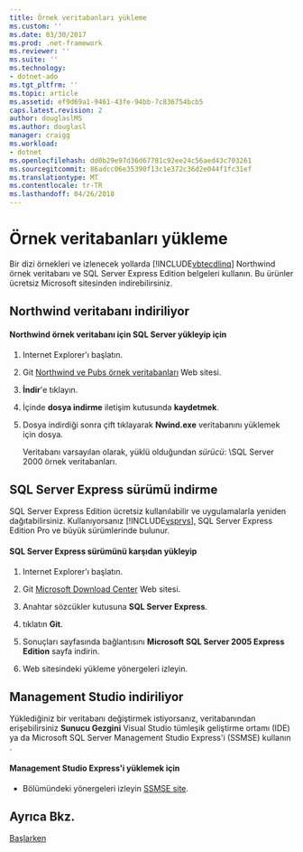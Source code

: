 ```yaml
---
title: Örnek veritabanları yükleme
ms.custom: ''
ms.date: 03/30/2017
ms.prod: .net-framework
ms.reviewer: ''
ms.suite: ''
ms.technology:
- dotnet-ado
ms.tgt_pltfrm: ''
ms.topic: article
ms.assetid: ef9d69a1-9461-43fe-94bb-7c836754bcb5
caps.latest.revision: 2
author: douglaslMS
ms.author: douglasl
manager: craigg
ms.workload:
- dotnet
ms.openlocfilehash: dd0b29e97d36d67781c92ee24c56aed43c703261
ms.sourcegitcommit: 86adcc06e35390f13c1e372c36d2e044f1fc31ef
ms.translationtype: MT
ms.contentlocale: tr-TR
ms.lasthandoff: 04/26/2018
---
```

# <a name="downloading-sample-databases"></a>Örnek veritabanları yükleme
Bir dizi örnekleri ve izlenecek yollarda [!INCLUDE[vbtecdlinq](../../../../../../includes/vbtecdlinq-md.md)] Northwind örnek veritabanı ve SQL Server Express Edition belgeleri kullanın. Bu ürünler ücretsiz Microsoft sitesinden indirebilirsiniz.  
  
## <a name="downloading-the-northwind-database"></a>Northwind veritabanı indiriliyor  
  
#### <a name="to-download-and-install-the-northwind-sample-database-for-sql-server"></a>Northwind örnek veritabanı için SQL Server yükleyip için  
  
1.  Internet Explorer'ı başlatın.  
  
2.  Git [Northwind ve Pubs örnek veritabanları](http://go.microsoft.com/fwlink?linkid=64296) Web sitesi.  
  
3.  **İndir**'e tıklayın.  
  
4.  İçinde **dosya indirme** iletişim kutusunda **kaydetmek**.  
  
5.  Dosya indirdiği sonra çift tıklayarak **Nwind.exe** veritabanını yüklemek için dosya.  
  
     Veritabanı varsayılan olarak, yüklü olduğundan *sürücü*: \SQL Server 2000 örnek veritabanları.  
  
## <a name="downloading-sql-server-express-edition"></a>SQL Server Express sürümü indirme  
 SQL Server Express Edition ücretsiz kullanılabilir ve uygulamalarla yeniden dağıtabilirsiniz. Kullanıyorsanız [!INCLUDE[vsprvs](../../../../../../includes/vsprvs-md.md)], SQL Server Express Edition Pro ve büyük sürümlerinde bulunur.  
  
#### <a name="to-download-and-install-sql-server-express-edition"></a>SQL Server Express sürümünü karşıdan yükleyip  
  
1.  Internet Explorer'ı başlatın.  
  
2.  Git [Microsoft Download Center](http://go.microsoft.com/fwlink?linkid=74602) Web sitesi.  
  
3.  Anahtar sözcükler kutusuna **SQL Server Express**.  
  
4.  tıklatın **Git**.  
  
5.  Sonuçları sayfasında bağlantısını **Microsoft SQL Server 2005 Express Edition** sayfa indirin.  
  
6.  Web sitesindeki yükleme yönergeleri izleyin.  
  
## <a name="downloading-management-studio-express"></a>Management Studio indiriliyor  
 Yüklediğiniz bir veritabanı değiştirmek istiyorsanız, veritabanından erişebilirsiniz **Sunucu Gezgini** Visual Studio tümleşik geliştirme ortamı (IDE) ya da Microsoft SQL Server Management Studio Express'i (SSMSE) kullanın .  
  
#### <a name="to-download-management-studio-express"></a>Management Studio Express'i yüklemek için  
  
-   Bölümündeki yönergeleri izleyin [SSMSE site](http://go.microsoft.com/fwlink/?LinkId=95933).  
  
## <a name="see-also"></a>Ayrıca Bkz.  
 [Başlarken](../../../../../../docs/framework/data/adonet/sql/linq/getting-started.md)
